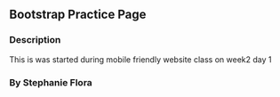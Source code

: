 ## Bootstrap Practice Page

### Description
This is was started during mobile friendly website class on week2 day 1

### By Stephanie Flora